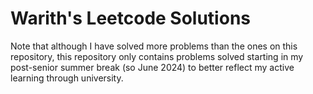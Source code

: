 # Warith's Leetcode Solutions

Note that although I have solved more problems than the ones on this repository, this repository only contains problems solved starting in my post-senior summer break (so June 2024) to better reflect my active learning through university.